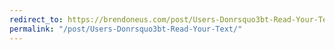 ```yaml
---
redirect_to: https://brendoneus.com/post/Users-Donrsquo3bt-Read-Your-Text/
permalink: "/post/Users-Donrsquo3bt-Read-Your-Text/"
---
```

